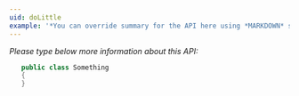 ```yaml
---
uid: doLittle
example: '*You can override summary for the API here using *MARKDOWN* syntax'
---
```


*Please type below more information about this API:*

```csharp
   public class Something
   {
   }

```
